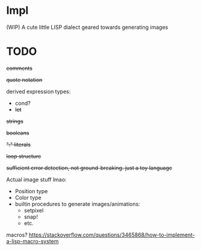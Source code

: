 # Impl
(WIP) A cute little LISP dialect geared towards generating images

# TODO

~~comments~~

~~quote notation~~

derived expression types:
* cond?
* ~~let~~

~~strings~~

~~booleans~~

~~":" literals~~

~~loop structure~~

~~sufficient error detection, not ground-breaking. just a toy language~~

Actual image stuff lmao:
* Position type
* Color type
* builtin procedures to generate images/animations:
  * setpixel
  * snap!
  * etc.

macros?
https://stackoverflow.com/questions/3465868/how-to-implement-a-lisp-macro-system
